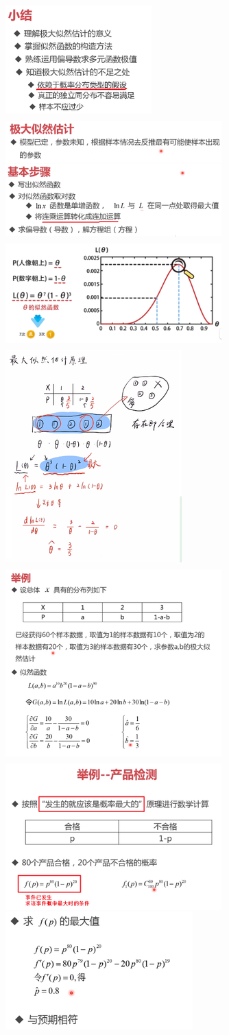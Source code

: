 ![](../photo/Pasted%20image%2020240604112417.png)

![](../photo/Pasted%20image%2020240604102653.png)
![](../photo/Pasted%20image%2020240604110813.png)

![](../photo/Pasted%20image%2020240603184413.png)

![](../photo/Pasted%20image%2020240603184634.png)

![](../photo/Pasted%20image%2020240604102807.png)

![](../photo/Pasted%20image%2020240604102543.png)
![](../photo/Pasted%20image%2020240604102601.png)


